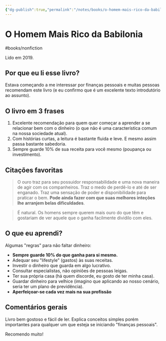 ```yaml
---
{"dg-publish":true,"permalink":"/notes/books/o-homem-mais-rico-da-babilonia/","dgHomeLink":true,"dgPassFrontmatter":false,"dgShowBacklinks":true,"dgShowLocalGraph":false}
---
```



# O Homem Mais Rico da Babilonia

#books/nonfiction

Lido em 2019.

## Por que eu li esse livro?

Estava começando a me interessar por finanças pessoais e muitas pessoas recomendam este livro (e eu confirmo que é um excelente texto introdutório ao assunto).

## O livro em 3 frases

1. Excelente recomendação para quem quer começar a aprender a se relacionar bem com o dinheiro (o que não é uma característica comum na nossa sociedade atual).
2. Com histórias curtas, a leitura é bastante fluida e leve. E mesmo assim passa bastante sabedoria.
3. Sempre guarde 10% de sua receita para você mesmo (poupança ou investimento).


## Citações favoritas

> O ouro traz para seu possuidor responsabilidade e uma nova maneira de agir com os companheiros. Traz o medo de perdê-lo e até de ser enganado. Traz uma sensação de poder e disponibilidade para praticar o bem. **Pode ainda fazer com que suas melhores inteções lhe arranjem belas dificuldades**.

> É natural. Os homens sempre querem mais ouro do que têm e gostariam de ver aquele que o ganha facilmente dividilo com eles.


## O que eu aprendi?

Algumas "regras" para não faltar dinheiro:

- **Sempre guarde 10% do que ganha para si mesmo.**
- Adequar seu "lifestyle" (gastos) às suas receitas.
- Investir o dinheiro que guarda em algo lucrativo.
- Consultar especialistas, não opiniões de pessoas leigas.
- Ter sua própria casa (há quem discorde, eu gosto de ter minha casa).
- Guardar dinheiro para velhice (imagino que aplicando ao nosso cenário, seria ter um plano de previdência).
- **Aperfeiçoar-se cada vez mais na sua profissão**

## Comentários gerais

Livro bem gostoso e fácil de ler. Explica conceitos simples porém importantes para qualquer um que esteja se iniciando "finanças pessoais".

Recomendo muito!
